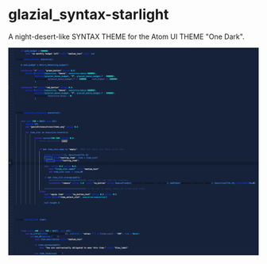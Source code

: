 # glazial_syntax-starlight
A night-desert-like SYNTAX THEME for the Atom UI THEME "One Dark".

![screenshot](https://raw.githubusercontent.com/alpin111/glazial_syntax-starlight/master/scr.png)
